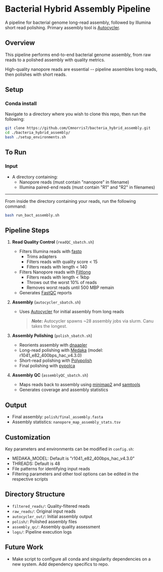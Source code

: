 # Bacterial Hybrid Assembly Pipeline

A pipeline for bacterial genome long-read assembly, followed by Illumina short read polishing. Primary assembly tool is [Autocycler](https://github.com/rrwick/Autocycler).

## Overview

This pipeline performs end-to-end bacterial genome assembly, from raw reads to a polished assembly with quality metrics.

High-quality nanopore reads are essential -- pipeline assembles long reads, then polishes with short reads.

## Setup

### Conda install

Navigate to a directory where you wish to clone this repo, then run the following:

```bash
git clone https://github.com/Cmnorris7/bacteria_hybrid_assembly.git
cd ./bacteria_hybrid_assembly/
bash ./setup_environments.sh
```

## To Run

### Input

-   A directory containing:
    -   Nanopore reads (must contain "nanopore" in filename)
    -   Illumina paired-end reads (must contain "R1" and "R2" in filenames)

---

From inside the directory containing your reads, run the following command:

```bash
bash run_bact_assembly.sh
```

## Pipeline Steps

1. **Read Quality Control** (`readQC_sbatch.sh`)

    - Filters Illumina reads with [fastp](https://github.com/OpenGene/fastp)
        - Trims adapters
        - Filters reads with quality score < 15
        - Filters reads with length < 140
    - Filters Nanopore reads with [Filtlong](https://github.com/rrwick/Filtlong)
        - Filters reads with length < 1kbp
        - Throws out the worst 10% of reads
        - Removes worst reads until 500 MBP remain
    - Generates [FastQC](https://github.com/s-andrews/FastQC) reports

2. **Assembly** (`autocycler_sbatch.sh`)

    - Uses [Autocycler](https://github.com/rrwick/Autocycler) for initial assembly from long reads

        > **_Note_:** Autocycler spawns ~28 assembly jobs via slurm. Canu takes the longest.

3. **Assembly Polishing** (`polish_sbatch.sh`)

    - Reorients assembly with [dnaapler](https://github.com/gbouras13/dnaapler)
    - Long-read polishing with [Medaka](https://github.com/nanoporetech/medaka) (model: r1041_e82_400bps_hac_v4.3.0)
    - Short-read polishing with [Polypolish](https://github.com/rrwick/Polypolish)
    - Final polishing with [pypolca](https://github.com/gbouras13/pypolca)

4. **Assembly QC** (`assemblyQC_sbatch.sh`)
    - Maps reads back to assembly using [minimap2](https://github.com/lh3/minimap2) and [samtools](https://github.com/samtools)
    - Generates coverage and assembly statistics

## Output

-   Final assembly: `polish/final_assembly.fasta`
-   Assembly statistics: `nanopore_map_assembly_stats.tsv`

## Customization

Key parameters and environments can be modified in `config.sh`:

-   MEDAKA_MODEL: Default is "r1041_e82_400bps_hac_v4.3.0"
-   THREADS: Default is 48
-   File patterns for identifying input reads
-   Filtering parameters and other tool options can be edited in the respective scripts

## Directory Structure

-   `filtered_reads/`: Quality-filtered reads
-   `raw_reads/`: Original input reads
-   `autocycler_out/`: Initial assembly output
-   `polish/`: Polished assembly files
-   `assembly_qc/`: Assembly quality assessment
-   `logs/`: Pipeline execution logs

## Future Work

-   Make script to configure all conda and singularity dependencies on a new system. Add dependency specifics to repo.
